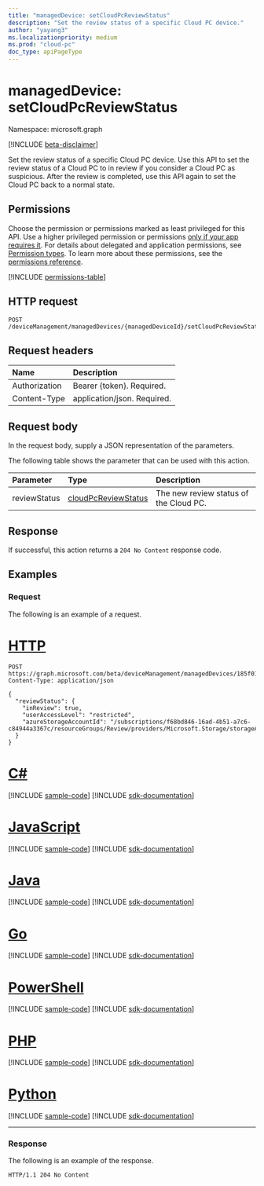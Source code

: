 ```yaml
---
title: "managedDevice: setCloudPcReviewStatus"
description: "Set the review status of a specific Cloud PC device."
author: "yayang3"
ms.localizationpriority: medium
ms.prod: "cloud-pc"
doc_type: apiPageType
---
```


# managedDevice: setCloudPcReviewStatus

Namespace: microsoft.graph

[!INCLUDE [beta-disclaimer](../../includes/beta-disclaimer.md)]

Set the review status of a specific Cloud PC device. Use this API to set the review status of a Cloud PC to in review if you consider a Cloud PC as suspicious. After the review is completed, use this API again to set the Cloud PC back to a normal state.

## Permissions
Choose the permission or permissions marked as least privileged for this API. Use a higher privileged permission or permissions [only if your app requires it](/graph/permissions-overview#best-practices-for-using-microsoft-graph-permissions). For details about delegated and application permissions, see [Permission types](/graph/permissions-overview#permission-types). To learn more about these permissions, see the [permissions reference](/graph/permissions-reference).

<!-- { "blockType": "permissions", "name": "manageddevice_setcloudpcreviewstatus" } -->
[!INCLUDE [permissions-table](../includes/permissions/manageddevice-setcloudpcreviewstatus-permissions.md)]

## HTTP request

<!-- {
  "blockType": "ignored"
}
-->

``` http
POST /deviceManagement/managedDevices/{managedDeviceId}/setCloudPcReviewStatus
```

## Request headers
|Name|Description|
|:---|:---|
|Authorization|Bearer {token}. Required.|
|Content-Type|application/json. Required.|

## Request body
In the request body, supply a JSON representation of the parameters.

The following table shows the parameter that can be used with this action.

|Parameter|Type|Description|
|:---|:---|:---|
|reviewStatus|[cloudPcReviewStatus](../resources/cloudpcreviewstatus.md)|The new review status of the Cloud PC.|


## Response

If successful, this action returns a `204 No Content` response code.

## Examples

### Request

The following is an example of a request.


# [HTTP](#tab/http)
<!-- {
  "blockType": "request",
  "name": "manageddevicethis.setcloudpcreviewstatus"
}
-->
``` http
POST https://graph.microsoft.com/beta/deviceManagement/managedDevices/185f01c2de954929afb129392e5d9f47/setCloudPcReviewStatus
Content-Type: application/json

{
  "reviewStatus": {
    "inReview": true,
    "userAccessLevel": "restricted",
    "azureStorageAccountId": "/subscriptions/f68bd846-16ad-4b51-a7c6-c84944a3367c/resourceGroups/Review/providers/Microsoft.Storage/storageAccounts/snapshotsUnderReview"
  }
}
```

# [C#](#tab/csharp)
[!INCLUDE [sample-code](../includes/snippets/csharp/manageddevicethissetcloudpcreviewstatus-csharp-snippets.md)]
[!INCLUDE [sdk-documentation](../includes/snippets/snippets-sdk-documentation-link.md)]

# [JavaScript](#tab/javascript)
[!INCLUDE [sample-code](../includes/snippets/javascript/manageddevicethissetcloudpcreviewstatus-javascript-snippets.md)]
[!INCLUDE [sdk-documentation](../includes/snippets/snippets-sdk-documentation-link.md)]

# [Java](#tab/java)
[!INCLUDE [sample-code](../includes/snippets/java/manageddevicethissetcloudpcreviewstatus-java-snippets.md)]
[!INCLUDE [sdk-documentation](../includes/snippets/snippets-sdk-documentation-link.md)]

# [Go](#tab/go)
[!INCLUDE [sample-code](../includes/snippets/go/manageddevicethissetcloudpcreviewstatus-go-snippets.md)]
[!INCLUDE [sdk-documentation](../includes/snippets/snippets-sdk-documentation-link.md)]

# [PowerShell](#tab/powershell)
[!INCLUDE [sample-code](../includes/snippets/powershell/manageddevicethissetcloudpcreviewstatus-powershell-snippets.md)]
[!INCLUDE [sdk-documentation](../includes/snippets/snippets-sdk-documentation-link.md)]

# [PHP](#tab/php)
[!INCLUDE [sample-code](../includes/snippets/php/manageddevicethissetcloudpcreviewstatus-php-snippets.md)]
[!INCLUDE [sdk-documentation](../includes/snippets/snippets-sdk-documentation-link.md)]

# [Python](#tab/python)
[!INCLUDE [sample-code](../includes/snippets/python/manageddevicethissetcloudpcreviewstatus-python-snippets.md)]
[!INCLUDE [sdk-documentation](../includes/snippets/snippets-sdk-documentation-link.md)]

---

### Response

The following is an example of the response.

<!-- {
  "blockType": "response",
  "truncated": true,
  "name": "manageddevicethis.setcloudpcreviewstatus"
}
-->
``` http
HTTP/1.1 204 No Content
```

